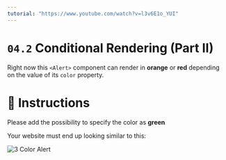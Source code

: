 ```yaml
---
tutorial: "https://www.youtube.com/watch?v=l3v6E1o_YUI"
---
```


# `04.2` Conditional Rendering (Part II)

Right now this `<Alert>` component can render in **orange** or **red** depending on the value of its `color` property.

# :speech_balloon: Instructions

Please add the possibility to specify the color as **green**

Your website must end up looking similar to this:

![3 Color Alert](https://ucarecdn.com/42b2d03c-f3e4-4cee-8225-d16707fc7bef/)
